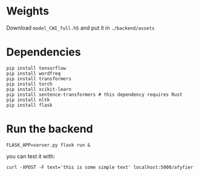 # Weights

Download `model_CWI_full.h5` and put it in `./backend/assets`

# Dependencies
```shell
pip install tensorflow
pip install wordfreq
pip install transformers
pip install torch
pip install scikit-learn
pip install sentence-transformers # this dependency requires Rust
pip install nltk
pip install flask
```

# Run the backend
```shell
FLASK_APP=server.py flask run &
```

you can test it with:
```shell
curl -XPOST -F text='this is some simple text' localhost:5000/afyfier
```
